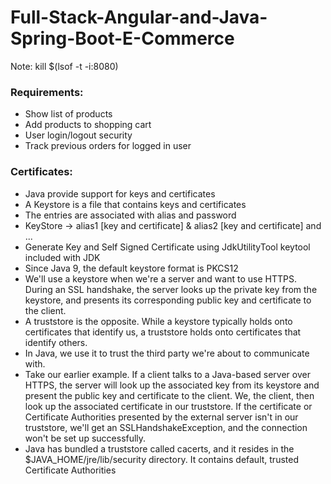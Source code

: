 # Full-Stack-Angular-and-Java-Spring-Boot-E-Commerce

Note: kill $(lsof -t -i:8080)

<h3>Requirements: </h3>
<ul>
    <li>Show list of products</li>
    <li>Add products to shopping cart</li>
    <li>User login/logout security</li>
    <li>Track previous orders for logged in user</li>
</ul>

<h3>Certificates: </h3>
<ul>
    <li>Java provide support for keys and certificates</li>
    <li>A Keystore is a file that contains keys and certificates</li>
    <li>The entries are associated with alias and password</li>
    <li>KeyStore -> alias1 [key and certificate] & alias2 [key and certificate] and ...</li>
    <li>Generate Key and Self Signed Certificate using JdkUtilityTool keytool included with JDK</li>
    <li>Since Java 9, the default keystore format is PKCS12</li>
    <li>We'll use a keystore when we're a server and want to use HTTPS. During an SSL handshake, the server looks up the private key from the keystore, and presents its corresponding public key and certificate to the client.</li>
    <li>A truststore is the opposite. While a keystore typically holds onto certificates that identify us, a truststore holds onto certificates that identify others.</li>
    <li>In Java, we use it to trust the third party we're about to communicate with.</li>
    <li>Take our earlier example. If a client talks to a Java-based server over HTTPS, the server will look up the associated key from its keystore and present the public key and certificate to the client.
    We, the client, then look up the associated certificate in our truststore. If the certificate or Certificate Authorities presented by the external server isn't in our truststore, we'll get an SSLHandshakeException, and the connection won't be set up successfully.</li>
    <li>Java has bundled a truststore called cacerts, and it resides in the $JAVA_HOME/jre/lib/security directory.
    It contains default, trusted Certificate Authorities
    </li>
</ul>